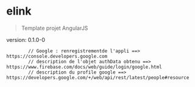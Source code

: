 # elink

> Template projet AngularJS

version: 0.1.0-0


            // Google : renregistrementde l'appli ==> https://console.developers.google.com
            // description de l'objet authData obtenu ==> https://www.firebase.com/docs/web/guide/login/google.html
            // description du profile google ==> https://developers.google.com/+/web/api/rest/latest/people#resource
